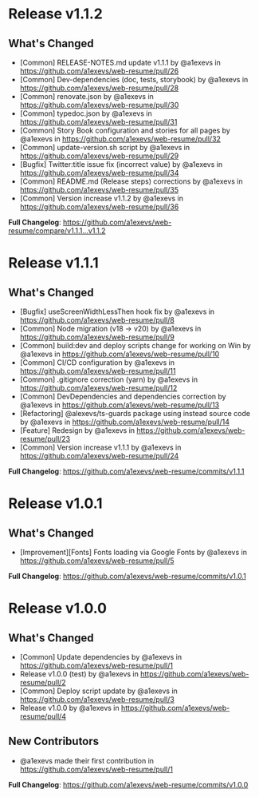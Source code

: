 # Release v1.1.2
## What's Changed
* [Common] RELEASE-NOTES.md update v1.1.1 by @a1exevs in https://github.com/a1exevs/web-resume/pull/26
* [Common] Dev-dependencies (doc, tests, storybook) by @a1exevs in https://github.com/a1exevs/web-resume/pull/28
* [Common] renovate.json by @a1exevs in https://github.com/a1exevs/web-resume/pull/30
* [Common] typedoc.json by @a1exevs in https://github.com/a1exevs/web-resume/pull/31
* [Common] Story Book configuration and stories for all pages by @a1exevs in https://github.com/a1exevs/web-resume/pull/32
* [Common] update-version.sh script by @a1exevs in https://github.com/a1exevs/web-resume/pull/29
* [Bugfix] Twitter:title issue fix (incorrect value) by @a1exevs in https://github.com/a1exevs/web-resume/pull/34
* [Common] README.md (Release steps) corrections by @a1exevs in https://github.com/a1exevs/web-resume/pull/35
* [Common] Version increase v1.1.2 by @a1exevs in https://github.com/a1exevs/web-resume/pull/36

**Full Changelog**: https://github.com/a1exevs/web-resume/compare/v1.1.1...v1.1.2

# Release v1.1.1
## What's Changed
* [Bugfix] useScreenWidthLessThen hook fix by @a1exevs in https://github.com/a1exevs/web-resume/pull/8
* [Common] Node migration (v18 -> v20) by @a1exevs in https://github.com/a1exevs/web-resume/pull/9
* [Common] build:dev and deploy scripts change for working on Win by @a1exevs in https://github.com/a1exevs/web-resume/pull/10
* [Common] CI/CD configuration by @a1exevs in https://github.com/a1exevs/web-resume/pull/11
* [Common] .gitignore correction (yarn) by @a1exevs in https://github.com/a1exevs/web-resume/pull/12
* [Common] DevDependencies and dependencies correction by @a1exevs in https://github.com/a1exevs/web-resume/pull/13
* [Refactoring] @alexevs/ts-guards package using instead source code by @a1exevs in https://github.com/a1exevs/web-resume/pull/14
* [Feature] Redesign by @a1exevs in https://github.com/a1exevs/web-resume/pull/23
* [Common] Version increase v1.1.1 by @a1exevs in https://github.com/a1exevs/web-resume/pull/24


**Full Changelog**: https://github.com/a1exevs/web-resume/commits/v1.1.1

# Release v1.0.1
## What's Changed
* [Improvement][Fonts] Fonts loading via Google Fonts by @a1exevs in https://github.com/a1exevs/web-resume/pull/5

**Full Changelog**: https://github.com/a1exevs/web-resume/commits/v1.0.1

# Release v1.0.0
## What's Changed
* [Common] Update dependencies by @a1exevs in https://github.com/a1exevs/web-resume/pull/1
* Release v1.0.0 (test) by @a1exevs in https://github.com/a1exevs/web-resume/pull/2
* [Common] Deploy script update by @a1exevs in https://github.com/a1exevs/web-resume/pull/3
* Release v1.0.0 by @a1exevs in https://github.com/a1exevs/web-resume/pull/4

## New Contributors
* @a1exevs made their first contribution in https://github.com/a1exevs/web-resume/pull/1

**Full Changelog**: https://github.com/a1exevs/web-resume/commits/v1.0.0
